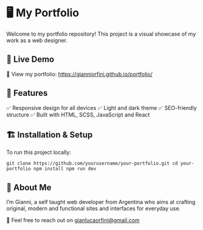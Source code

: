 # 🖥️ My Portfolio

Welcome to my portfolio repository! This project is a visual showcase of my work as a web designer.

## 🚀 Live Demo

🔗 View my portfolio: https://gianniorfini.github.io/portfolio/

## 📂 Features

✅ Responsive design for all devices
✅ Light and dark theme
✅ SEO-friendly structure
✅ Built with HTML, SCSS, JavaScript and React

## 🏗️ Installation & Setup

To run this project locally:

`git clone https://github.com/yourusername/your-portfolio.git
cd your-portfolio
npm install
npm run dev`

## 📝 About Me

I’m Gianni, a self taught web developer from Argentina who aims at crafting original, modern and functional sites and interfaces for everyday use.

📧 Feel free to reach out on gianlucaorfini@gmail.com
